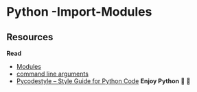 # Python -Import-Modules
## Resources
**Read**

- [Modules](https://docs.python.org/3/tutorial/modules.html)
- [command line arguments](https://docs.python.org/3/tutorial/stdlib.html#command-line-arguments)
- [Pycodestyle – Style Guide for Python Code](https://pypi.org/project/pycodestyle/)
         **Enjoy Python**     :snake: :snake:
